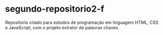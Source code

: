 # segundo-repositorio2-f
Repositorio criado para estudos de programação em linguagem HTML, CSS e JavaScript, com o projeto extrator de palavras chaves.
